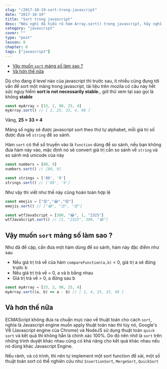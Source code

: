 ```yaml
---
slug: "/2017-10-19-sort-trong-javascript"
date: "2017-10-19"
title: "Sort trong javascript"
desc: "Nếu nghĩ đã hiểu rõ hàm Array.sort() trong javascript, hãy nghĩ lại!"
category: "javascript"
cover: ""
type: "post"
lesson: 0
chapter: 0
tags: ["javascript"]
---
```


<!-- TOC -->

- [Vậy muốn `sort` mảng số làm sao ?](#vậy-muốn-sort-mảng-số-làm-sao-)
- [Và hơn thế nữa](#và-hơn-thế-nữa)

<!-- /TOC -->


Dù cho đang ở level nào của javascript thì trước sau, ít nhiều cũng đụng tới vấn để sort một mảng trong javascript, tài liệu trên mozila có câu này hết sức nguy hiểm **sort is not necessarily stable.**, giờ thử xem tại sao gọi là không **stable**

```js
const myArray = [33, 2, 98, 25, 4]
myArray.sort() // [ 2, 25, 33, 4, 98 ]
```

Vâng, **25 > 33 > 4** 

Mảng số ngày sẽ được javascript sort theo thứ tự alphabet, mỗi giá trị số được đưa về `string` để so sánh.

Hàm `sort` có thể số truyền vào là `function` dùng để so sánh, nếu bạn không đưa hàm này vào, mặc định nó sẽ convert giá trị cần so sánh về `string` và so sánh mã unicode của này

```js
const numbers = [80, 9]
numbers.sort() // [80, 9]

const strings = ['80', '9']
strings.sort() // ['80', '9']
```

Như vậy thì viết như thế này cũng hoàn toàn hợp lệ

```js
const emojis = ["😍","😂","😰"]
emojis.sort() // ["😂", "😍", "😰"]

const wtfJavaScript = [390, "😂", 1, "2325"]  
wtfJavaScript.sort() // [1, "2325", 390, "😂"]

```

## Vậy muốn `sort` mảng số làm sao ?

Như đã đề cập, cần đưa một hàm dùng để so sánh, hàm này đặc điểm như sau

- Nếu giá trị trả về của hàm `compareFunction(a,b)` < 0, giá trị a sẽ đứng trước b
- Nếu giá trị trả về = 0, a và b bằng nhau
- Giá trị trả về > 0, a đứng sau b

```js
const myArray = [33, 2, 98, 25, 4]
myArray.sort((a, b) => a - b) // [ 2, 4, 25, 33, 98 ]
```

## Và hơn thế nữa

ECMAScript không đưa ra chuẩn mực nào về thuật toán cho cách `sort`, nghĩa là Javascript engine muốn apply thuật toán nào thì tùy nó, Google's V8 (Javascript engine của Chrome) và NodeJS sử dụng thuật toán `quick sort` và kết quả thì không hẳn là chính xác 100%. Do đó nên nhớ là `sort` trên những trình duyệt khác nhau cũng có khả năng cho kết quả khác nhau nếu nó dùng khác Javascript Engine.

Nếu rảnh, và có trình, thì nên tự implement một sort function để xài, một số thuật toán sort có thể nghiên cứu như `InsertionSort`, `MergeSort`, `QuickSort`